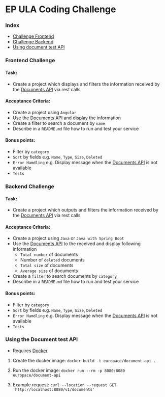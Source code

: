 # EP ULA Coding Challenge

### Index

* [Challenge Frontend](#frontend-challenge)
* [Challenge Backend](#backend-challenge)
* [Using document test API](#using-the-document-test-api)

### Frontend Challenge

#### Task:

* Create a project which displays and filters the information received by the [Documents API](#using-test-api) via rest
  calls

#### Acceptance Criteria:

* Create a project using `Angular`
* Use the [Documents API](#using-test-api) and display the information
* Create a filter to search a document by `name`
* Describe in a `README.md` file how to run and test your service

#### Bonus points:

* Filter by `category`
* `Sort` by fields e.g. `Name`, `Type`, `Size`, `Deleted`
* `Error Hamdling` e.g. Display message when the [Documents API](#using-test-api) is not available
* `Tests`

### Backend Challenge

#### Task:

* Create a project which outputs and filters the information received by the [Documents API](#using-test-api) via rest
  calls

#### Acceptance Criteria:

* Create a project using `Java` or `Java with Spring Boot`
* Use the [Documents API](#using-test-api) to the received and display following information
  * `Total number` of documents
  * Number of `deleted` documents
  * `Total size` of documents
  * `Average size` of documents
* Create a `filter` to search documents by `category`
* Describe in a `README.md` file how to run and test your service

#### Bonus points:

* Filter by `category`
* `Sort` by fields e.g. `Name`, `Type`, `Size`, `Deleted`
* `Error Hamdling` e.g. Display message when the [Documents API](#using-test-api) is not available
* `Tests`

### Using the Document test API

* Requires [Docker](https://www.docker.com/products/docker-desktop/)

1. Create the docker image:
   `docker build -t europace/document-api .`

2. Run the docker image:
   `docker run --rm -p 8080:8080 europace/document-api`

3. Example request:
   `curl --location --request GET 'http://localhost:8080/v1/documents'`
